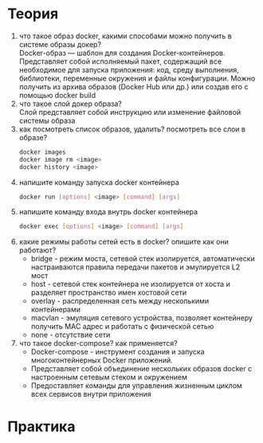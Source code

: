 # Теория
1. что такое образ docker, какими способами можно получить в системе образы докер?  
    Docker-образ — шаблон для создания Docker-контейнеров. Представляет собой исполняемый пакет, содержащий все необходимое для запуска приложения: код, среду выполнения, библиотеки, переменные окружения и файлы конфигурации. Можно получить из архива образов (Docker Hub или др.) или создав его с помощью docker build
2. что такое слой докер образа?  
    Слой представляет собой инструкцию или изменение файловой системы образа
3. как посмотреть список образов, удалить? посмотреть все слои в образе?
    ```bash
    docker images
    docker image rm <image>
    docker history <image>
    ```
4. напишите команду запуска docker контейнера
    ```bash
    docker run [options] <image> [command] [args]
    ```
5. напишите команду входа внутрь docker контейнера
    ```bash
    docker exec [options] <image> [command] [args]
    ```
6. какие режимы работы сетей есть в docker? опишите как они работают?
    * bridge - режим моста, сетевой стек изолируется, автоматически настраиваются правила передачи пакетов и эмулируется L2 мост
    * host - сетевой стек контейнера не изолируется от хоста и разделяет пространство имен хостовой сети
    * overlay - распределенная сеть между несколькими контейнерами
    * macvlan - эмуляция сетевого устройства, позволяет контейнеру получить MAC адрес и работать с физической сетью
    * none - отсутствие сети
7. что такое docker-compose? как применяется?
    * Docker-compose - инструмент создания и запуска многоконтейнерных Docker приложений.
    * Представляет собой объединение нескольких образов docker с настроенным сетевым стеком и окружением
    * Предоставляет команды для управления жизненным циклом всех сервисов внутри приложения

# Практика
